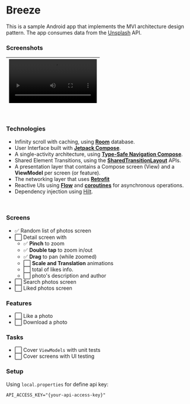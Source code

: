 # Breeze
This is a sample Android app that implements the MVI architecture design pattern. The app consumes data from the [Unsplash](https://unsplash.com/documentation#getting-started) API.

### Screenshots


| <video width="240" src="./screenshots/breeze.mp4" />  |
|-------------------------------------------------------|

<br/>

### Technologies

*   Infinity scroll with caching, using **[Room](https://developer.android.com/training/data-storage/room)** database. 
*   User Interface built with **[Jetpack Compose](https://developer.android.com/jetpack/compose)**.
*   A single-activity architecture, using **[Type-Safe Navigation Compose](https://developer.android.com/jetpack/androidx/releases/navigation#2.8.0-alpha08)**.
*   Shared Element Transitions, using the **[SharedTransitionLayout](https://developer.android.com/develop/ui/compose/animation/shared-elements)** APIs.
*   A presentation layer that contains a Compose screen (View) and a **ViewModel** per screen (or feature).
*   The networking layer that uses **[Retrofit](https://square.github.io/retrofit/)**
*   Reactive UIs using **[Flow](https://developer.android.com/kotlin/flow)** and **[coroutines](https://kotlinlang.org/docs/coroutines-overview.html)** for asynchronous operations.
*   Dependency injection using [Hilt](https://developer.android.com/training/dependency-injection/hilt-android).


<br/>


### Screens

- :white_check_mark: Random list of photos screen
- :white_large_square: Detail screen with
  - :white_check_mark: **Pinch** to zoom
  - :white_check_mark: **Double tap** to zoom in/out
  - :white_check_mark: **Drag** to pan (while zoomed)
  - :white_large_square: **Scale and Translation** animations
  - :white_large_square: total of likes info.
  - :white_large_square: photo's description and author
- :white_large_square: Search photos screen
- :white_large_square: Liked photos screen

### Features

- :white_large_square: Like a photo
- :white_large_square: Download a photo

### Tasks

- :white_large_square: Cover `ViewModels` with unit tests
- :white_large_square: Cover screens with UI testing


### Setup

Using `local.properties` for define api key:

```properties
API_ACCESS_KEY="{your-api-access-key}"
```